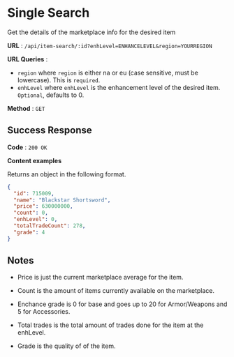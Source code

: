 # Single Search

Get the details of the marketplace info for the desired item

**URL** : `/api/item-search/:id?enhLevel=ENHANCELEVEL&region=YOURREGION`

**URL Queries** :

- `region` where `region` is either na or eu (case sensitive, must be lowercase). This is `required`.
- `enhLevel` where `enhLevel` is the enhancement level of the desired item. `Optional`, defaults to 0.

**Method** : `GET`

## Success Response

**Code** : `200 OK`

**Content examples**

Returns an object in the following format.

```json
{
  "id": 715009,
  "name": "Blackstar Shortsword",
  "price": 630000000,
  "count": 0,
  "enhLevel": 0,
  "totalTradeCount": 278,
  "grade": 4
}
```

## Notes

- Price is just the current marketplace average for the item.

- Count is the amount of items currently available on the marketplace.

- Enchance grade is 0 for base and goes up to 20 for Armor/Weapons and 5 for Accessories.

- Total trades is the total amount of trades done for the item at the enhLevel.

- Grade is the quality of of the item.
